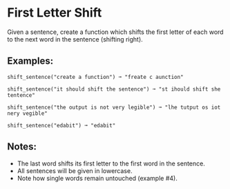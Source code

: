 # First Letter Shift

Given a sentence, create a function which shifts the first letter of each word to the next word in the sentence (shifting right).

## Examples:
```
shift_sentence("create a function") ➞ "freate c aunction"

shift_sentence("it should shift the sentence") ➞ "st ihould shift she tentence"

shift_sentence("the output is not very legible") ➞ "lhe tutput os iot nery vegible"

shift_sentence("edabit") ➞ "edabit"
```

## Notes:
* The last word shifts its first letter to the first word in the sentence.
* All sentences will be given in lowercase.
* Note how single words remain untouched (example #4).